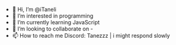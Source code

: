 - 👋 Hi, I’m @iTaneli
- 👀 I’m interested in programming
- 🌱 I’m currently learning JavaScript
- 💞️ I’m looking to collaborate on -
- 📫 How to reach me Discord: Tanezzz | i might respond slowly
